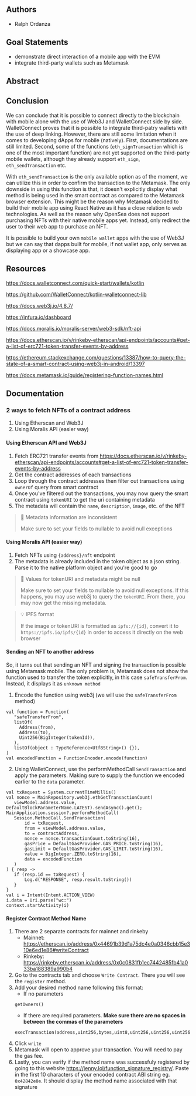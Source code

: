 ## Authors

* Ralph Ordanza

## Goal Statements

* demonstrate direct interaction of a mobile app with the EVM
* integrate third-party wallets such as Metamask

## Abstract



## Conclusion

We can conclude that it is possible to connect directly to the blockchain with mobile alone with the
use of Web3J and WalletConnect side by side. WalletConnect proves that it is possible to integrate third-patry
wallets with the use of deep linking. However, there are still some limitation when it comes to
developing dApps for mobile (natively). First, documentations are still limited. Second, some of the
functions (`eth_signTransaction` which is one of the most important function) are not yet supported
on the third-party mobile wallets, although they already support `eth_sign`, `eth_sendTransaction`
etc. 

With `eth_sendTransaction` is the only available option as of the moment, we can utilize this in order to
confirm the transaction to the Metamask. The only downside in using this function is that, it
doesn't explicitly display what method is being used in the smart contract as compared to the Metamask
browser extension. This might be the reason why Metamask decided to build their mobile app using React Native as it has
a close relation to web technologies. As well as the reason why OpenSea does not support
purchasing NFTs with their native mobile apps yet. Instead, only redirect the user to their web app
to purchase an NFT.

It is possible to build your own `mobile wallet` apps with the use of Web3J but we can say that dapps
built for mobile, if not wallet app, only serves as displaying app or a showcase app.

## Resources

https://docs.walletconnect.com/quick-start/wallets/kotlin

https://github.com/WalletConnect/kotlin-walletconnect-lib

https://docs.web3j.io/4.8.7/

https://infura.io/dashboard

https://docs.moralis.io/moralis-server/web3-sdk/nft-api

https://docs.etherscan.io/v/rinkeby-etherscan/api-endpoints/accounts#get-a-list-of-erc721-token-transfer-events-by-address

https://ethereum.stackexchange.com/questions/13387/how-to-query-the-state-of-a-smart-contract-using-web3j-in-android/13397

https://docs.metamask.io/guide/registering-function-names.html

## Documentation

### 2 ways to fetch NFTs of a contract address

1. Using Etherscan and Web3J
2. Using Moralis API (easier way)

#### Using Etherscan API and Web3J

1. Fetch ERC721 transfer events
   from https://docs.etherscan.io/v/rinkeby-etherscan/api-endpoints/accounts#get-a-list-of-erc721-token-transfer-events-by-address
2. Get the contract addresses of each transactions
3. Loop through the contract addresses then filter out transactions using `ownerOf` query from smart contract 
4. Once you've filtered out the transactions, you may now query the smart contract using `tokenURI`
   to get the uri containing metadata
5. The metadata will contain the `name`, `description`, `image`, etc. of the NFT

> 🚧 Metadata information are inconsistent
>
> Make sure to set your fields to nullable to avoid null exceptions

#### Using Moralis API (easier way)

1. Fetch NFTs using `{address}/nft` endpoint
2. The metadata is already included in the token object as a json string. Parse it to the native
   platform object and you're good to go

> 🚧 Values for tokenURI and metadata might be null
>
> Make sure to set your fields to nullable to avoid null exceptions.
> If this happens, you may use web3j to query the `tokenURI`. From there, you may now get the missing metadata.

> 💡 IPFS format
>
> If the image or tokenURI is formatted as `ipfs://{id}`, convert it to `https://ipfs.io/ipfs/{id}` in
> order to access it directly on the web browser


#### Sending an NFT to another address

So, it turns out that sending an NFT and signing the transaction is possible using Metamask mobile. The only
problem is, Metamask does not show the function used to transfer the token explicitly, in this
case `safeTransferFrom`. Instead, it displays it as `unknown method`

1. Encode the function using web3j (we will use the `safeTransferFrom` method)
```
val function = Function(
   "safeTransferFrom",
   listOf(
     Address(from),
     Address(to),
     Uint256(BigInteger(tokenId)),
   ),
   listOf(object : TypeReference<Utf8String>() {}),
)
val encodedFunction = FunctionEncoder.encode(function)
```
2. Using WalletConnect, use the performMethodCall `SendTransaction` and apply the parameters. Making sure to supply
the function we encoded earlier to the `data` parameter.
```
val txRequest = System.currentTimeMillis()
val nonce = MainRepository.web3j.ethGetTransactionCount(
   viewModel.address.value, DefaultBlockParameterName.LATEST).sendAsync().get();
MainApplication.session?.performMethodCall(
   Session.MethodCall.SendTransaction(
       id = txRequest,
       from = viewModel.address.value,
       to = contractAddress,
       nonce = nonce.transactionCount.toString(16),
       gasPrice = DefaultGasProvider.GAS_PRICE.toString(16),
       gasLimit = DefaultGasProvider.GAS_LIMIT.toString(16),
       value = BigInteger.ZERO.toString(16),
       data = encodedFunction
   )
) { resp ->
   if (resp.id == txRequest) {
       Log.d("RESPONSE", resp.result.toString())
   }
}
val i = Intent(Intent.ACTION_VIEW)
i.data = Uri.parse("wc:")
context.startActivity(i)
```

#### Register Contract Method Name

1. There are 2 separate contracts for mainnet and rinkeby
   - Mainnet: https://etherscan.io/address/0x44691b39d1a75dc4e0a0346cbb15e310e6ed1e86#writeContract
   - Rinkeby: https://rinkeby.etherscan.io/address/0x0c0831fb1ec7442485fb41a033ba188389a990b4
2. Go to the contracts tab and choose `Write Contract`. There you will see the `register` method.
3. Add your desired method name following this format:
   - If no parameters
   ```
   getOwners()
   ```
   - If there are required parameters. **Make sure there are no spaces in between the commas of the parameters**
   ```
   execTransaction(address,uint256,bytes,uint8,uint256,uint256,uint256,address,address,bytes)
   ```
4. Click `write`
5. Metamask will open to approve your transaction. You will need to pay the gas fee.
6. Lastly, you can verify if the method name was successfuly registered by going to this website https://jenny.lol/function_signature_registry/. Paste in  the first 10 characters of your encoded contract ABI string eg. `0x42842e0e`. It should display the method name associated with that signature

